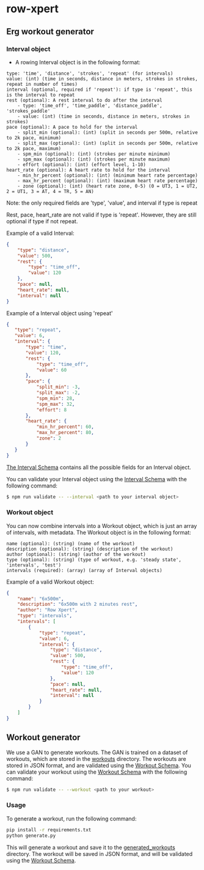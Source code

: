 # row-xpert
## Erg workout generator


### Interval object
- A rowing Interval object is in the following format: 
```
type: 'time', 'distance', 'strokes', 'repeat' (for intervals)
value: (int) (time in seconds, distance in meters, strokes in strokes, repeat in number of times)
interval (optional, required if 'repeat'): if type is 'repeat', this is the interval to repeat
rest (optional): A rest interval to do after the interval
    - type: 'time_off', 'time_paddle', 'distance_paddle', 'strokes_paddle'
    - value: (int) (time in seconds, distance in meters, strokes in strokes)
pace (optional): A pace to hold for the interval
    - split_min (optional): (int) (split in seconds per 500m, relative to 2k pace, minimum)
    - split_max (optional): (int) (split in seconds per 500m, relative to 2k pace, maximum)
    - spm_min (optional): (int) (strokes per minute minimum)
    - spm_max (optional): (int) (strokes per minute maximum)
    - effort (optional): (int) (effort level, 1-10)
heart_rate (optional): A heart rate to hold for the interval
    - min_hr_percent (optional): (int) (minimum heart rate percentage)
    - max_hr_percent (optional): (int) (maximum heart rate percentage)
    - zone (optional): (int) (heart rate zone, 0-5) (0 = UT3, 1 = UT2, 2 = UT1, 3 = AT, 4 = TR, 5 = AN)
```

Note: the only required fields are 'type', 'value', and interval if type is repeat

Rest, pace, heart_rate are not valid if type is 'repeat'.  However, they are still optional if type if not repeat. 

Example of a valid Interval:

```json
{
    "type": "distance",
    "value": 500,
    "rest": {
        "type": "time_off",
        "value": 120
    },
    "pace": null,
    "heart_rate": null,
    "interval": null
}
```
Example of a Interval object using 'repeat'

 ```json 
{
    "type": "repeat",
    "value": 6,
    "interval": {
        "type": "time",
        "value": 120,
        "rest": {
            "type": "time_off",
            "value": 60
        },
        "pace": {
            "split_min": -3,
            "split_max": -2,
            "spm_min": 28,
            "spm_max": 32,
            "effort": 8
        },
        "heart_rate": {
            "min_hr_percent": 60,
            "max_hr_percent": 80,
            "zone": 2
        }
    }
}
```

[The Interval Schema](interval_schema.json) contains all the possible fields for an Interval object.

You can validate your Interval object using the [Interval Schema](workout_schema.json) with the following command:

```bash
$ npm run validate -- --interval <path to your interval object>
```

### Workout object
You can now combine intervals into a Workout object, which is just an array of intervals, with metadata.  The Workout object is in the following format:

```
name (optional): (string) (name of the workout)
description (optional): (string) (description of the workout)
author (optional): (string) (author of the workout)
type (optional): (string) (type of workout, e.g. 'steady state', 'intervals', 'test')
intervals (required): (array) (array of Interval objects)
```

Example of a valid Workout object:

```json
{
    "name": "6x500m",
    "description": "6x500m with 2 minutes rest",
    "author": "Row Xpert",
    "type": "intervals",
    "intervals": [
        {
            "type": "repeat",
            "value": 6,
            "interval": {
                "type": "distance",
                "value": 500,
                "rest": {
                    "type": "time_off",
                    "value": 120
                },
                "pace": null,
                "heart_rate": null,
                "interval": null
            }
        }
    ]
}
```

## Workout generator

We use a GAN to generate workouts.  The GAN is trained on a dataset of workouts, which are stored in the [workouts](workouts) directory.  The workouts are stored in JSON format, and are validated using the [Workout Schema](workout_schema.json).  You can validate your workout using the [Workout Schema](workout_schema.json) with the following command:

```bash
$ npm run validate -- --workout <path to your workout>
```

### Usage

To generate a workout, run the following command:

```bash
pip install -r requirements.txt
python generate.py
```

This will generate a workout and save it to the [generated_workouts](generated_workouts) directory.  The workout will be saved in JSON format, and will be validated using the [Workout Schema](workout_schema.json).

